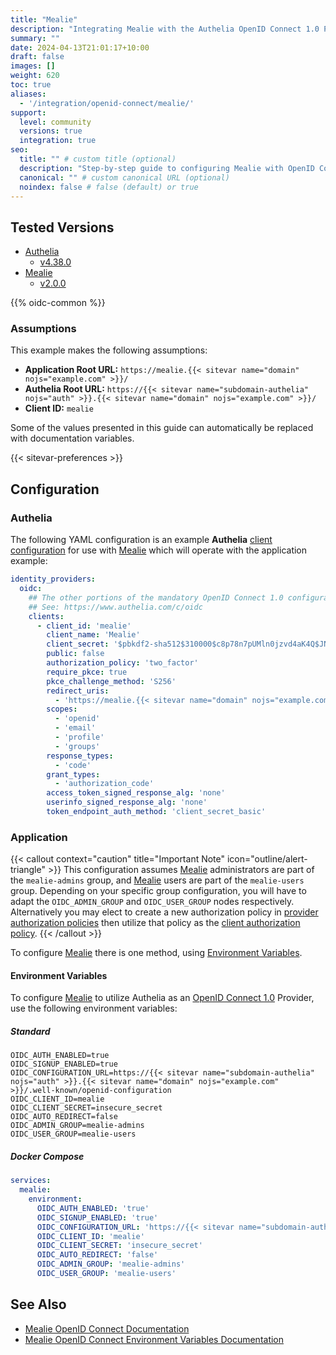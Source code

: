 ```yaml
---
title: "Mealie"
description: "Integrating Mealie with the Authelia OpenID Connect 1.0 Provider."
summary: ""
date: 2024-04-13T21:01:17+10:00
draft: false
images: []
weight: 620
toc: true
aliases:
  - '/integration/openid-connect/mealie/'
support:
  level: community
  versions: true
  integration: true
seo:
  title: "" # custom title (optional)
  description: "Step-by-step guide to configuring Mealie with OpenID Connect 1.0 for secure SSO. Enhance your login flow using Authelia’s modern identity management."
  canonical: "" # custom canonical URL (optional)
  noindex: false # false (default) or true
---
```


## Tested Versions

- [Authelia]
  - [v4.38.0](https://github.com/authelia/authelia/releases/tag/v4.38.0)
- [Mealie]
  - [v2.0.0](https://github.com/mealie-recipes/mealie/releases/tag/v2.0.0)

{{% oidc-common %}}

### Assumptions

This example makes the following assumptions:

- __Application Root URL:__ `https://mealie.{{< sitevar name="domain" nojs="example.com" >}}/`
- __Authelia Root URL:__ `https://{{< sitevar name="subdomain-authelia" nojs="auth" >}}.{{< sitevar name="domain" nojs="example.com" >}}/`
- __Client ID:__ `mealie`

Some of the values presented in this guide can automatically be replaced with documentation variables.

{{< sitevar-preferences >}}

## Configuration

### Authelia

The following YAML configuration is an example __Authelia__ [client configuration] for use with [Mealie] which will
operate with the application example:

```yaml {title="configuration.yml"}
identity_providers:
  oidc:
    ## The other portions of the mandatory OpenID Connect 1.0 configuration go here.
    ## See: https://www.authelia.com/c/oidc
    clients:
      - client_id: 'mealie'
        client_name: 'Mealie'
        client_secret: '$pbkdf2-sha512$310000$c8p78n7pUMln0jzvd4aK4Q$JNRBzwAo0ek5qKn50cFzzvE9RXV88h1wJn5KGiHrD0YKtZaR/nCb2CJPOsKaPK0hjf.9yHxzQGZziziccp6Yng' # The digest of 'insecure_secret'.
        public: false
        authorization_policy: 'two_factor'
        require_pkce: true
        pkce_challenge_method: 'S256'
        redirect_uris:
          - 'https://mealie.{{< sitevar name="domain" nojs="example.com" >}}/login'
        scopes:
          - 'openid'
          - 'email'
          - 'profile'
          - 'groups'
        response_types:
          - 'code'
        grant_types:
          - 'authorization_code'
        access_token_signed_response_alg: 'none'
        userinfo_signed_response_alg: 'none'
        token_endpoint_auth_method: 'client_secret_basic'
```

### Application

{{< callout context="caution" title="Important Note" icon="outline/alert-triangle" >}}
This configuration assumes [Mealie](https://mealie.io/) administrators are part of the `mealie-admins` group, and
[Mealie](https://mealie.io/) users are part of the `mealie-users` group. Depending on your specific group configuration, you will have to
adapt the `OIDC_ADMIN_GROUP` and `OIDC_USER_GROUP` nodes respectively. Alternatively you may elect to create a new
authorization policy in [provider authorization policies](../../../configuration/identity-providers/openid-connect/provider.md#authorization_policies) then utilize that policy as the
[client authorization policy](./../../configuration/identity-providers/openid-connect/clients.md#authorization_policy).
{{< /callout >}}

To configure [Mealie] there is one method, using [Environment Variables](#environment-variables).

#### Environment Variables

To configure [Mealie] to utilize Authelia as an [OpenID Connect 1.0] Provider, use the following environment variables:

##### Standard

```shell {title=".env"}
OIDC_AUTH_ENABLED=true
OIDC_SIGNUP_ENABLED=true
OIDC_CONFIGURATION_URL=https://{{< sitevar name="subdomain-authelia" nojs="auth" >}}.{{< sitevar name="domain" nojs="example.com" >}}/.well-known/openid-configuration
OIDC_CLIENT_ID=mealie
OIDC_CLIENT_SECRET=insecure_secret
OIDC_AUTO_REDIRECT=false
OIDC_ADMIN_GROUP=mealie-admins
OIDC_USER_GROUP=mealie-users
```

##### Docker Compose

```yaml {title="compose.yml"}
services:
  mealie:
    environment:
      OIDC_AUTH_ENABLED: 'true'
      OIDC_SIGNUP_ENABLED: 'true'
      OIDC_CONFIGURATION_URL: 'https://{{< sitevar name="subdomain-authelia" nojs="auth" >}}.{{< sitevar name="domain" nojs="example.com" >}}/.well-known/openid-configuration'
      OIDC_CLIENT_ID: 'mealie'
      OIDC_CLIENT_SECRET: 'insecure_secret'
      OIDC_AUTO_REDIRECT: 'false'
      OIDC_ADMIN_GROUP: 'mealie-admins'
      OIDC_USER_GROUP: 'mealie-users'
```

## See Also

- [Mealie OpenID Connect Documentation](https://docs.mealie.io/documentation/getting-started/authentication/oidc-v2/)
- [Mealie OpenID Connect Environment Variables Documentation](https://docs.mealie.io/documentation/getting-started/installation/backend-config/#openid-connect-oidc)

[Mealie]: https://mealie.io/
[Authelia]: https://www.authelia.com
[OpenID Connect 1.0]: ../../openid-connect/introduction.md
[client configuration]: ../../../configuration/identity-providers/openid-connect/clients.md
